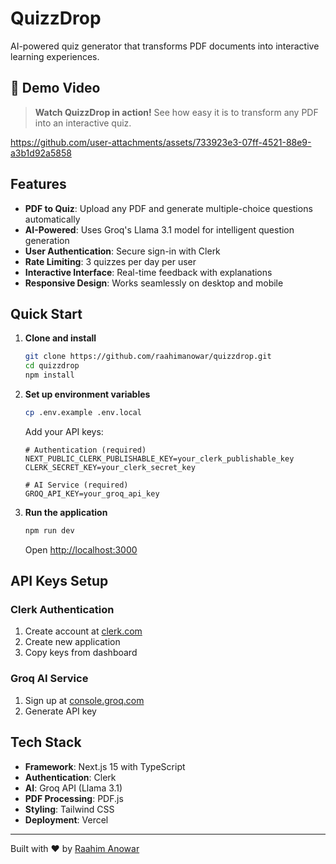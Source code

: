 # QuizzDrop

AI-powered quiz generator that transforms PDF documents into interactive learning experiences.

## 🎥 Demo Video

> **Watch QuizzDrop in action!** See how easy it is to transform any PDF into an interactive quiz.

https://github.com/user-attachments/assets/733923e3-07ff-4521-88e9-a3b1d92a5858

## Features

- **PDF to Quiz**: Upload any PDF and generate multiple-choice questions automatically
- **AI-Powered**: Uses Groq's Llama 3.1 model for intelligent question generation
- **User Authentication**: Secure sign-in with Clerk
- **Rate Limiting**: 3 quizzes per day per user
- **Interactive Interface**: Real-time feedback with explanations
- **Responsive Design**: Works seamlessly on desktop and mobile

## Quick Start

1. **Clone and install**
   ```bash
   git clone https://github.com/raahimanowar/quizzdrop.git
   cd quizzdrop
   npm install
   ```

2. **Set up environment variables**
   ```bash
   cp .env.example .env.local
   ```
   
   Add your API keys:
   ```env
   # Authentication (required)
   NEXT_PUBLIC_CLERK_PUBLISHABLE_KEY=your_clerk_publishable_key
   CLERK_SECRET_KEY=your_clerk_secret_key
   
   # AI Service (required)
   GROQ_API_KEY=your_groq_api_key
   ```

3. **Run the application**
   ```bash
   npm run dev
   ```
   
   Open [http://localhost:3000](http://localhost:3000)

## API Keys Setup

### Clerk Authentication
1. Create account at [clerk.com](https://clerk.com)
2. Create new application
3. Copy keys from dashboard

### Groq AI Service
1. Sign up at [console.groq.com](https://console.groq.com)
2. Generate API key

## Tech Stack

- **Framework**: Next.js 15 with TypeScript
- **Authentication**: Clerk
- **AI**: Groq API (Llama 3.1)
- **PDF Processing**: PDF.js
- **Styling**: Tailwind CSS
- **Deployment**: Vercel

---

Built with ❤️ by [Raahim Anowar](https://github.com/raahimanowar)
